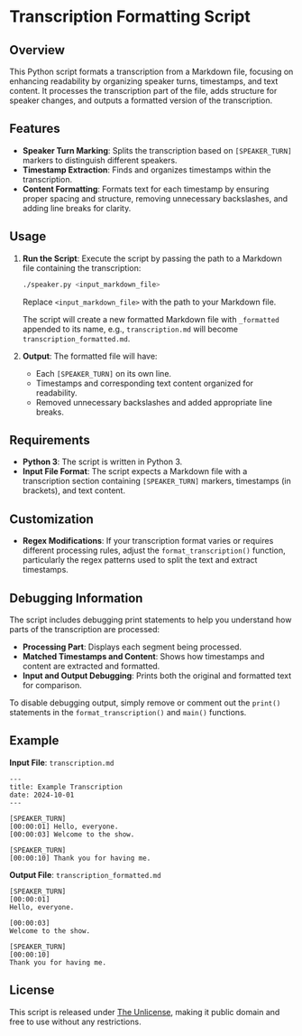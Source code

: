 # Transcription Formatting Script

## Overview

This Python script formats a transcription from a Markdown file, focusing on enhancing readability by organizing speaker
turns, timestamps, and text content. It processes the transcription part of the file, adds structure for speaker
changes, and outputs a formatted version of the transcription.

## Features

- **Speaker Turn Marking**: Splits the transcription based on `[SPEAKER_TURN]` markers to distinguish different
  speakers.
- **Timestamp Extraction**: Finds and organizes timestamps within the transcription.
- **Content Formatting**: Formats text for each timestamp by ensuring proper spacing and structure, removing unnecessary
  backslashes, and adding line breaks for clarity.

## Usage

1. **Run the Script**: Execute the script by passing the path to a Markdown file containing the transcription:
   ```bash
   ./speaker.py <input_markdown_file>
   ```
   Replace `<input_markdown_file>` with the path to your Markdown file.

   The script will create a new formatted Markdown file with `_formatted` appended to its name, e.g., `transcription.md`
   will become `transcription_formatted.md`.

2. **Output**: The formatted file will have:
    - Each `[SPEAKER_TURN]` on its own line.
    - Timestamps and corresponding text content organized for readability.
    - Removed unnecessary backslashes and added appropriate line breaks.

## Requirements

- **Python 3**: The script is written in Python 3.
- **Input File Format**: The script expects a Markdown file with a transcription section containing `[SPEAKER_TURN]`
  markers, timestamps (in brackets), and text content.

## Customization

- **Regex Modifications**: If your transcription format varies or requires different processing rules, adjust the
  `format_transcription()` function, particularly the regex patterns used to split the text and extract timestamps.

## Debugging Information

The script includes debugging print statements to help you understand how parts of the transcription are processed:

- **Processing Part**: Displays each segment being processed.
- **Matched Timestamps and Content**: Shows how timestamps and content are extracted and formatted.
- **Input and Output Debugging**: Prints both the original and formatted text for comparison.

To disable debugging output, simply remove or comment out the `print()` statements in the `format_transcription()` and
`main()` functions.

## Example

**Input File**: `transcription.md`

```
---
title: Example Transcription
date: 2024-10-01
---

[SPEAKER_TURN]
[00:00:01] Hello, everyone.
[00:00:03] Welcome to the show.

[SPEAKER_TURN]
[00:00:10] Thank you for having me.
```

**Output File**: `transcription_formatted.md`

```
[SPEAKER_TURN]
[00:00:01]
Hello, everyone.

[00:00:03]
Welcome to the show.

[SPEAKER_TURN]
[00:00:10]
Thank you for having me.
```

## License

This script is released under [The Unlicense](https://unlicense.org/), making it public domain and free to use without
any restrictions.